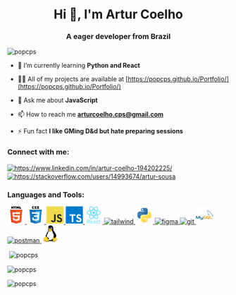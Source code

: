 <h1 align="center">Hi 👋, I'm Artur Coelho</h1>
<h3 align="center">A eager developer from Brazil</h3>

<p align="left"> <img src="https://komarev.com/ghpvc/?username=popcps&label=Profile%20views&color=111c22&style=flat-square" alt="popcps" /> </p>

- 🌱 I’m currently learning **Python and React**

- 👨‍💻 All of my projects are available at [https://popcps.github.io/Portfolio/](https://popcps.github.io/Portfolio/)

- 💬 Ask me about **JavaScript**

- 📫 How to reach me **arturcoelho.cps@gmail.com**

- ⚡ Fun fact **I like GMing D&d but hate preparing sessions**

<h3 align="left" width="50%">Connect with me:</h3>
<p align="left" width="50%">
<a href="https://linkedin.com/in/https://www.linkedin.com/in/artur-coelho-194202225/" target="blank"><img align="center" src="https://raw.githubusercontent.com/rahuldkjain/github-profile-readme-generator/master/src/images/icons/Social/linked-in-alt.svg" alt="https://www.linkedin.com/in/artur-coelho-194202225/" height="30" width="40" /></a>
<a href="https://stackoverflow.com/users/https://stackoverflow.com/users/14993674/artur-sousa" target="blank"><img align="center" src="https://raw.githubusercontent.com/rahuldkjain/github-profile-readme-generator/master/src/images/icons/Social/stack-overflow.svg" alt="https://stackoverflow.com/users/14993674/artur-sousa" height="30" width="40" /></a>
</p>

<h3 align="left">Languages and Tools:</h3>
<p align="left"> 
  <a href="https://www.w3.org/html/" target="_blank" rel="noreferrer"> <img src="https://raw.githubusercontent.com/devicons/devicon/master/icons/html5/html5-original-wordmark.svg" alt="html5" width="40" height="40"/> </a> 
  <a href="https://www.w3schools.com/css/" target="_blank" rel="noreferrer"> <img src="https://raw.githubusercontent.com/devicons/devicon/master/icons/css3/css3-original-wordmark.svg" alt="css3" width="40" height="40"/> </a>
  <a href="https://developer.mozilla.org/en-US/docs/Web/JavaScript" target="_blank" rel="noreferrer"> <img src="https://raw.githubusercontent.com/devicons/devicon/master/icons/javascript/javascript-original.svg" alt="javascript" width="40" height="40"/> </a> 
  <a href="https://www.typescriptlang.org/" target="_blank" rel="noreferrer"> <img src="https://raw.githubusercontent.com/devicons/devicon/master/icons/typescript/typescript-original.svg" alt="typescript" width="40" height="40"/> </a>
  <a href="https://reactjs.org/" target="_blank" rel="noreferrer"> <img src="https://raw.githubusercontent.com/devicons/devicon/master/icons/react/react-original-wordmark.svg" alt="react" width="40" height="40"/> </a> 
  <a href="https://tailwindcss.com/" target="_blank" rel="noreferrer"> <img src="https://www.vectorlogo.zone/logos/tailwindcss/tailwindcss-icon.svg" alt="tailwind" width="40" height="40"/> </a> 
  <a href="https://www.python.org" target="_blank" rel="noreferrer"> <img src="https://raw.githubusercontent.com/devicons/devicon/master/icons/python/python-original.svg" alt="python" width="40" height="40"/> </a> 
  <a href="https://www.figma.com/" target="_blank" rel="noreferrer"> <img src="https://www.vectorlogo.zone/logos/figma/figma-icon.svg" alt="figma" width="40" height="40"/> </a> 
  <a href="https://git-scm.com/" target="_blank" rel="noreferrer"> <img src="https://www.vectorlogo.zone/logos/git-scm/git-scm-icon.svg" alt="git" width="40" height="40"/> </a> 
  <a href="https://www.mysql.com/" target="_blank" rel="noreferrer"> <img src="https://raw.githubusercontent.com/devicons/devicon/master/icons/mysql/mysql-original-wordmark.svg" alt="mysql" width="40" height="40"/> </a> 
  <a href="https://postman.com" target="_blank" rel="noreferrer"> <img src="https://www.vectorlogo.zone/logos/getpostman/getpostman-icon.svg" alt="postman" width="40" height="40"/> </a> 
  <a href="https://www.linux.org/" target="_blank" rel="noreferrer"> <img src="https://raw.githubusercontent.com/devicons/devicon/master/icons/linux/linux-original.svg" alt="linux" width="40" height="40"/> </a> 
</p>

<p>&nbsp;<img align="center" src="https://github-readme-stats.vercel.app/api?username=popcps&show_icons=true&theme=dark&locale=en" alt="popcps" /></p>

<p><img align="center" src="https://github-readme-stats.vercel.app/api/top-langs?username=popcps&show_icons=true&theme=dark&hide_border=true&locale=en&layout=compact" alt="popcps" /></p>

<p><img align="center" src="https://github-readme-streak-stats.herokuapp.com/?user=popcps&theme=dark" alt="popcps" /></p>
